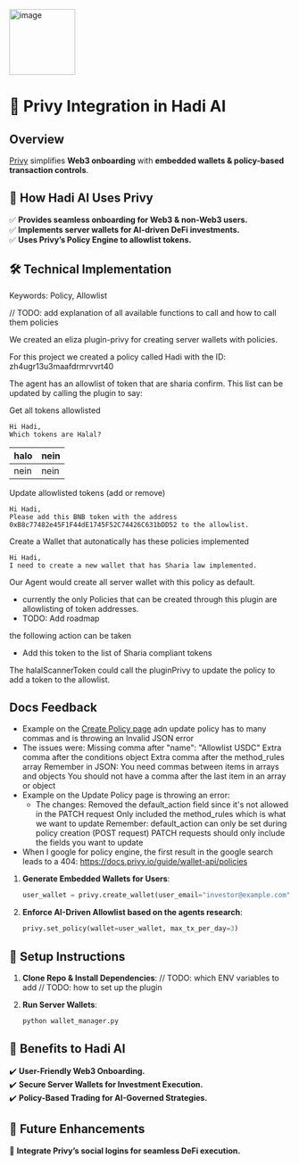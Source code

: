 <img width="118" alt="image" src="https://github.com/user-attachments/assets/73cbcb82-eb79-4330-9519-0807b40c5830" />


# 🔑 Privy Integration in Hadi AI

## Overview
[Privy](https://privy.io/) simplifies **Web3 onboarding** with **embedded wallets & policy-based transaction controls**.

## 🚀 How Hadi AI Uses Privy
✅ **Provides seamless onboarding for Web3 & non-Web3 users.**  
✅ **Implements server wallets for AI-driven DeFi investments.**  
✅ **Uses Privy’s Policy Engine to allowlist tokens.**  

## 🛠️ Technical Implementation

Keywords: Policy, Allowlist

// TODO: add explanation of all available functions to call and how to call them policies

We created an eliza plugin-privy for creating server wallets with policies.

For this project we created a policy called Hadi with the ID: zh4ugr13u3maafdrmrvvrt40

The agent has an allowlist of token that are sharia confirm. This list can be updated by calling the plugin to say:

Get all tokens allowlisted
```
Hi Hadi,
Which tokens are Halal?
```

| halo | nein |
| ---- | ---- |
| nein | nein |


Update allowlisted tokens (add or remove)
```
Hi Hadi,
Please add this BNB token with the address 0xB8c77482e45F1F44dE1745F52C74426C631bDD52 to the allowlist.
```


Create a Wallet that autonatically has these policies implemented

```
Hi Hadi, 
I need to create a new wallet that has Sharia law implemented.
```

Our Agent would create all server wallet with this policy as default. 

- currently the only Policies that can be created through this plugin are allowlisting of token addresses. 
- TODO: Add roadmap



the following action can be taken
- Add this token to the list of Sharia compliant tokens





The halalScannerToken could call the pluginPrivy to update the policy to add a token to the allowlist. 




## Docs Feedback

- Example on the [Create Policy page](https://docs.privy.io/guide/server-wallets/policies/create#example) adn update policy has to many commas and is throwing an Invalid JSON error
- The issues were:
    Missing comma after "name": "Allowlist USDC"
    Extra comma after the conditions object
    Extra comma after the method_rules array
    Remember in JSON:
    You need commas between items in arrays and objects
    You should not have a comma after the last item in an array or object
- Example on the Update Policy page is throwing an error:
  - The changes:
    Removed the default_action field since it's not allowed in the PATCH request
    Only included the method_rules which is what we want to update
    Remember:
    default_action can only be set during policy creation (POST request)
    PATCH requests should only include the fields you want to update
- When I google for policy engine, the first result in the google search leads to a 404: https://docs.privy.io/guide/wallet-api/policies


1. **Generate Embedded Wallets for Users**:
    ```python
    user_wallet = privy.create_wallet(user_email="investor@example.com")
    ```

2. **Enforce AI-Driven Allowlist based on the agents research**:
    ```python
    privy.set_policy(wallet=user_wallet, max_tx_per_day=3)
    ```

## 🔧 Setup Instructions
1. **Clone Repo & Install Dependencies**:
    // TODO: which ENV variables to add
    // TODO: how to set up the plugin

2. **Run Server Wallets**:
    ```bash
    python wallet_manager.py
    ```

## 🔹 Benefits to Hadi AI
✔️ **User-Friendly Web3 Onboarding.**  
✔️ **Secure Server Wallets for Investment Execution.**  
✔️ **Policy-Based Trading for AI-Governed Strategies.**  

## 🔮 Future Enhancements
🚀 **Integrate Privy’s social logins for seamless DeFi execution.**  



